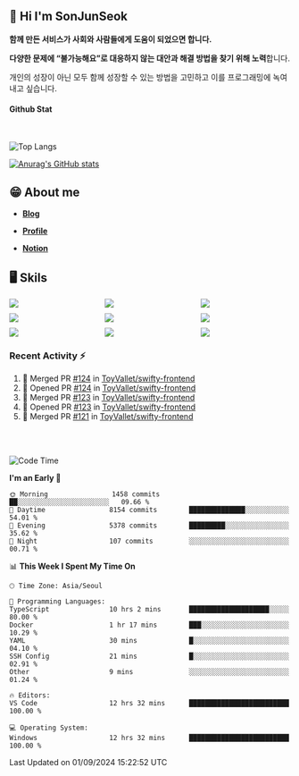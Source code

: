 ## 👋 Hi I'm SonJunSeok

**함께 만든 서비스가 사회와 사람들에게 도움이 되었으면 합니다.** 

**다양한 문제에 “불가능해요”로 대응하지 않는 대안과 해결 방법을 찾기 위해 노력**합니다. 

개인의 성장이 아닌 모두 함께 성장할 수 있는 방법을 고민하고 이를 프로그래밍에 녹여내고 싶습니다.

#### Github Stat
<div style="margin-top:50px;">

![Top Langs](https://github-readme-stats.vercel.app/api/top-langs/?username=kd02109&layout=compact&bg_color=dbf4ff&title_color=67adcc&text_color=67adcc&hide_border=true&show_icons=true&icon_color=67adcc&rank_icon=github&count_private=true&card_width=400px&card_height=300px)

[![Anurag's GitHub stats](https://github-readme-stats.vercel.app/api?username=kd02109&bg_color=dbf4ff&title_color=67adcc&text_color=67adcc&hide_border=true&show_icons=true&icon_color=67adcc&rank_icon=github&count_private=true&card_width=250px)](https://github.com/anuraghazra/github-readme-stats)


</div>



## 😁 About me
-  <a href="https://sonblog.vercel.app/" target="_blank"><strong>Blog</strong></a>

-  <a href="https://nostalgic-marquis-7af.notion.site/Frontend-Engineer-ec9b6e38c7824e7fb7f6fca4fc8564a5?pvs=74" target="_blank"><strong>Profile</strong></a>

-  <a href="https://nostalgic-marquis-7af.notion.site/Front-End-f0f3b7fcec3045c482c1cd33dfcf2abc?pvs=74" target="_blank"><strong>Notion</strong></a>

## 🖥️ Skils


<div style="display:grid; grid-template-rows:repeat(3, 1fr); grid-template-columns:repeat(3, 1fr); gap:10px">
  <img src="https://img.shields.io/badge/javascript-F7DF1E?style=flat-square&logo=javascript&logoColor=black"> 
  <img src="https://img.shields.io/badge/typescript-3178C6?style=flat-square&logo=typescript&logoColor=white"/>
  <img src="https://img.shields.io/badge/react-61DAFB?style=flat-square&logo=react&logoColor=black"/>
  <img src="https://img.shields.io/badge/redux-764ABC?style=flat-square&logo=redux&logoColor=white"/>
  <img src="https://img.shields.io/badge/styledcomponents-DB7093?style=flat-square&logo=styledcomponents&logoColor=white"/>
  <img src="https://img.shields.io/badge/tailwindcss-06B6D4?style=flat-square&logo=tailwindcss&logoColor=white"/>
  <img src="https://img.shields.io/badge/reactquery-FF4154?style=flat-square&logo=reactquery&logoColor=white"/>
  <img src="https://img.shields.io/badge/Next.js-B4B4DC?style=flat&logo=Next.js&logoColor=black"/>
  <img src="https://img.shields.io/badge/reactrouter-CA4245?style=flat-square&logo=reactrouter&logoColor=white"/>
</div>

### Recent Activity :zap:
<!--START_SECTION:activity-->
1. 🎉 Merged PR [#124](https://github.com/ToyVallet/swifty-frontend/pull/124) in [ToyVallet/swifty-frontend](https://github.com/ToyVallet/swifty-frontend)
2. 💪 Opened PR [#124](https://github.com/ToyVallet/swifty-frontend/pull/124) in [ToyVallet/swifty-frontend](https://github.com/ToyVallet/swifty-frontend)
3. 🎉 Merged PR [#123](https://github.com/ToyVallet/swifty-frontend/pull/123) in [ToyVallet/swifty-frontend](https://github.com/ToyVallet/swifty-frontend)
4. 💪 Opened PR [#123](https://github.com/ToyVallet/swifty-frontend/pull/123) in [ToyVallet/swifty-frontend](https://github.com/ToyVallet/swifty-frontend)
5. 🎉 Merged PR [#121](https://github.com/ToyVallet/swifty-frontend/pull/121) in [ToyVallet/swifty-frontend](https://github.com/ToyVallet/swifty-frontend)
<!--END_SECTION:activity-->

<br/>
<br/>

<!--START_SECTION:waka-->
![Code Time](http://img.shields.io/badge/Code%20Time-2%2C054%20hrs%2045%20mins-blue)

**I'm an Early 🐤** 

```text
🌞 Morning                1458 commits        ██░░░░░░░░░░░░░░░░░░░░░░░   09.66 % 
🌆 Daytime                8154 commits        ██████████████░░░░░░░░░░░   54.01 % 
🌃 Evening                5378 commits        █████████░░░░░░░░░░░░░░░░   35.62 % 
🌙 Night                  107 commits         ░░░░░░░░░░░░░░░░░░░░░░░░░   00.71 % 
```


📊 **This Week I Spent My Time On** 

```text
🕑︎ Time Zone: Asia/Seoul

💬 Programming Languages: 
TypeScript               10 hrs 2 mins       ████████████████████░░░░░   80.00 % 
Docker                   1 hr 17 mins        ███░░░░░░░░░░░░░░░░░░░░░░   10.29 % 
YAML                     30 mins             █░░░░░░░░░░░░░░░░░░░░░░░░   04.10 % 
SSH Config               21 mins             █░░░░░░░░░░░░░░░░░░░░░░░░   02.91 % 
Other                    9 mins              ░░░░░░░░░░░░░░░░░░░░░░░░░   01.24 % 

🔥 Editors: 
VS Code                  12 hrs 32 mins      █████████████████████████   100.00 % 

💻 Operating System: 
Windows                  12 hrs 32 mins      █████████████████████████   100.00 % 
```


 Last Updated on 01/09/2024 15:22:52 UTC
<!--END_SECTION:waka-->
